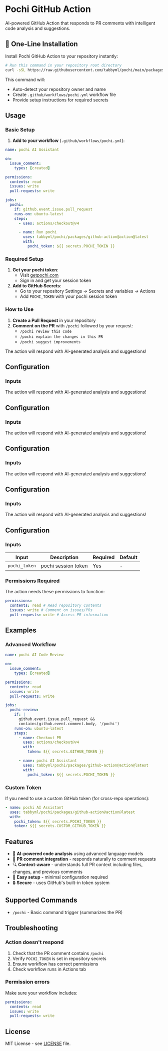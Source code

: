 # Pochi GitHub Action

AI-powered GitHub Action that responds to PR comments with intelligent code analysis and suggestions.

## 🚀 One-Line Installation

Install Pochi GitHub Action to your repository instantly:

```bash
# Run this command in your repository root directory
curl -sSL https://raw.githubusercontent.com/tabbyml/pochi/main/packages/github-action/scripts/install | bash
```

This command will:

- Auto-detect your repository owner and name
- Create `.github/workflows/pochi.yml` workflow file
- Provide setup instructions for required secrets

## Usage

### Basic Setup

1. **Add to your workflow** (`.github/workflows/pochi.yml`):

```yaml
name: pochi AI Assistant

on:
  issue_comment:
    types: [created]

permissions:
  contents: read
  issues: write
  pull-requests: write

jobs:
  pochi:
    if: github.event.issue.pull_request
    runs-on: ubuntu-latest
    steps:
      - uses: actions/checkout@v4

      - name: Run pochi
        uses: tabbyml/pochi/packages/github-action@action@latest
        with:
          pochi_token: ${{ secrets.POCHI_TOKEN }}
```

### Required Setup

1. **Get your pochi token**:
   - Visit [getpochi.com](https://getpochi.com)
   - Sign in and get your session token
2. **Add to GitHub Secrets**:
   - Go to your repository Settings → Secrets and variables → Actions
   - Add `POCHI_TOKEN` with your pochi session token

### How to Use

1. **Create a Pull Request** in your repository
2. **Comment on the PR** with `/pochi` followed by your request:
   - `/pochi review this code`
   - `/pochi explain the changes in this PR`
   - `/pochi suggest improvements`

The action will respond with AI-generated analysis and suggestions!

## Configuration

### Inputs

The action will respond with AI-generated analysis and suggestions!

## Configuration

### Inputs

The action will respond with AI-generated analysis and suggestions!

## Configuration

### Inputs

The action will respond with AI-generated analysis and suggestions!

## Configuration

### Inputs

The action will respond with AI-generated analysis and suggestions!

## Configuration

### Inputs

| Input         | Description         | Required | Default |
| ------------- | ------------------- | -------- | ------- |
| `pochi_token` | pochi session token | Yes      | -       |

### Permissions Required

The action needs these permissions to function:

```yaml
permissions:
  contents: read # Read repository contents
  issues: write # Comment on issues/PRs
  pull-requests: write # Access PR information
```

## Examples

### Advanced Workflow

```yaml
name: pochi AI Code Review

on:
  issue_comment:
    types: [created]

permissions:
  contents: read
  issues: write
  pull-requests: write

jobs:
  pochi-review:
    if: |
      github.event.issue.pull_request && 
      contains(github.event.comment.body, '/pochi')
    runs-on: ubuntu-latest
    steps:
      - name: Checkout PR
        uses: actions/checkout@v4
        with:
          token: ${{ secrets.GITHUB_TOKEN }}

      - name: pochi AI Assistant
        uses: tabbyml/pochi/packages/github-action@action@latest
        with:
          pochi_token: ${{ secrets.POCHI_TOKEN }}
```

### Custom Token

If you need to use a custom GitHub token (for cross-repo operations):

```yaml
- name: pochi AI Assistant
  uses: tabbyml/pochi/packages/github-action@action@latest
  with:
    pochi_token: ${{ secrets.POCHI_TOKEN }}
    token: ${{ secrets.CUSTOM_GITHUB_TOKEN }}
```

## Features

- 🤖 **AI-powered code analysis** using advanced language models
- 💬 **PR comment integration** - responds naturally to comment requests
- 🔍 **Context-aware** - understands full PR context including files, changes, and previous comments
- 🚀 **Easy setup** - minimal configuration required
- 🔒 **Secure** - uses GitHub's built-in token system

## Supported Commands

- `/pochi` - Basic command trigger (summarizes the PR)

## Troubleshooting

### Action doesn't respond

1. Check that the PR comment contains `/pochi`
2. Verify `POCHI_TOKEN` is set in repository secrets
3. Ensure workflow has correct permissions
4. Check workflow runs in Actions tab

### Permission errors

Make sure your workflow includes:

```yaml
permissions:
  contents: read
  issues: write
  pull-requests: write
```

## License

MIT License - see [LICENSE](LICENSE) file.
